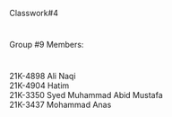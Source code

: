 Classwork#4
#
Group #9 Members: 
#
21K-4898 Ali Naqi <br>
21K-4904 Hatim <br>
21K-3350 Syed Muhammad Abid Mustafa <br>
21K-3437 Mohammad Anas
